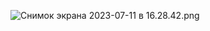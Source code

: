 ![Снимок экрана 2023-07-11 в 16.28.42.png](build%2F%D0%A1%D0%BD%D0%B8%D0%BC%D0%BE%D0%BA%20%D1%8D%D0%BA%D1%80%D0%B0%D0%BD%D0%B0%202023-07-11%20%D0%B2%2016.28.42.png)